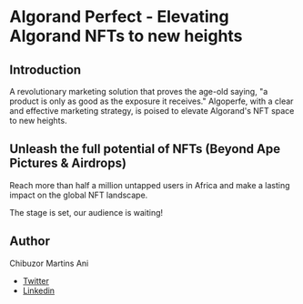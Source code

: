 # Algorand Perfect - Elevating Algorand NFTs to new heights

## Introduction

A revolutionary marketing solution that proves the age-old saying, "a product is only as good as the exposure it receives." Algoperfe, with a clear and effective marketing strategy, is poised to elevate Algorand's NFT space to new heights.


## Unleash the full potential of NFTs (Beyond Ape Pictures & Airdrops)

Reach more than half a million untapped users in Africa and make a lasting impact on the global NFT landscape. 

The stage is set, our audience is waiting!

## Author
Chibuzor Martins Ani
- [Twitter](https://twitter.com/ChibuzorAni5)
- [Linkedin](https://www.linkedin.com/in/chibuzor-ani-38a449173)
